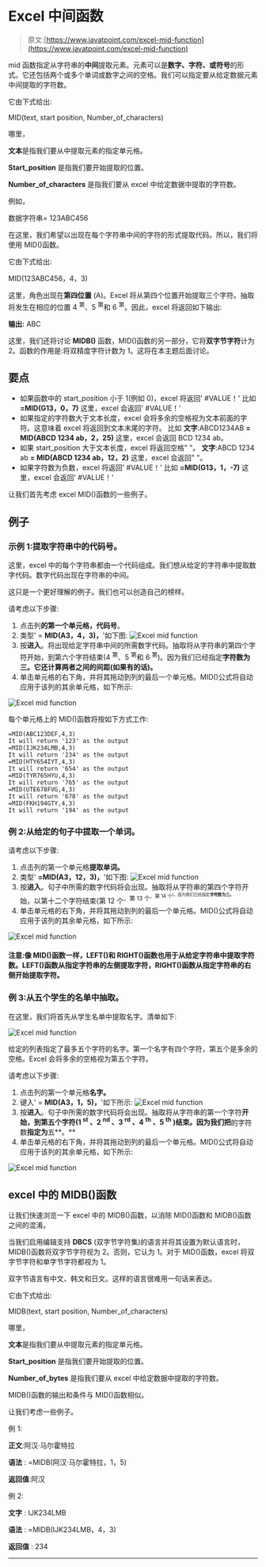 # Excel 中间函数

> 原文:[https://www.javatpoint.com/excel-mid-function](https://www.javatpoint.com/excel-mid-function)

mid 函数指定从字符串的**中间**提取元素。元素可以是**数字、字符、**或**符号**的形式。它还包括两个或多个单词或数字之间的空格。我们可以指定要从给定数据元素中间提取的字符数。

它由下式给出:

MID(text, start position, Number_of_characters)

哪里，

**文本**是指我们要从中提取元素的指定单元格。

**Start_position** 是指我们要开始提取的位置。

**Number_of_characters** 是指我们要从 excel 中给定数据中提取的字符数。

例如，

数据字符串= 123ABC456

在这里，我们希望以出现在每个字符串中间的字符的形式提取代码。所以，我们将使用 MID()函数。

它由下式给出:

MID(123ABC456，4，3)

这里，角色出现在**第四位置** (A)。Excel 将从第四个位置开始提取三个字符。抽取将发生在相应的位置 4 <sup>第</sup>、5 <sup>第</sup>和 6 <sup>第</sup>。因此，excel 将返回如下输出:

**输出:** ABC

这里，我们还将讨论 **MIDB()** 函数，MID()函数的另一部分，它将**双字节字符**计为 2。函数的作用是:将双精度字符计数为 1。这将在本主题后面讨论。

## 要点

*   如果函数中的 start_position 小于 1(例如 0)，excel 将返回' #VALUE！'
    比如
    **=MID(G13，0，7)**
    这里，excel 会返回' #VALUE！'
*   如果指定的字符数大于文本长度，excel 会将多余的空格视为文本前面的字符。这意味着 excel 将返回到文本末尾的字符。
    比如
    **文字**:ABCD1234AB
    **= MID(ABCD 1234 ab，2，25)**
    这里，excel 会返回 BCD 1234 ab。
*   如果 start_position 大于文本长度，excel 将返回空格" "。
    **文字**:ABCD 1234 ab
    **= MID(ABCD 1234 ab，12，2)**
    这里，excel 会返回" "。
*   如果字符数为负数，excel 将返回' #VALUE！'
    比如
    **=MID(G13，1，-7)**
    这里，excel 会返回' #VALUE！'

让我们首先考虑 excel MID()函数的一些例子。

## 例子

### 示例 1:提取字符串中的代码号。

这里，excel 中的每个字符串都由一个代码组成。我们想从给定的字符串中提取数字代码。数字代码出现在字符串的中间。

这只是一个更好理解的例子。我们也可以创造自己的榜样。

请考虑以下步骤:

1.  点击列**的第一个单元格，代码号**。
2.  类型' = **MID(A3，4，3)，**'如下图:
    ![Excel mid function](img/3b9f7c9d7bda5bbb54402fde17ac80be.png)
3.  按**进入**。将出现给定字符串中间的所需数字代码。抽取将从字符串的第四个字符开始，到第六个字符结束(4 <sup>第</sup>、5 <sup>第</sup>和 6 <sup>第</sup>)。因为我们已经指定**字符数为三。它还计算两者之间的间距(如果有的话)。**
4.  单击单元格的右下角，并将其拖动到列的最后一个单元格。MID()公式将自动应用于该列的其余单元格，如下所示:

![Excel mid function](img/da8431a8c42aab1484c6a20b32e2fc65.png)

每个单元格上的 MID()函数将按如下方式工作:

```
=MID(ABC123DEF,4,3)
It will return '123' as the output
=MID(IJK234LMB,4,3)
It will return '234' as the output
=MID(HTY654IYT,4,3)
It will return '654' as the output
=MID(TYR765HYU,4,3)
It will return '765' as the output
=MID(UTE678FVG,4,3)
It will return '678' as the output
=MID(FKH194GTY,4,3)
It will return '194' as the output

```

### 例 2:从给定的句子中提取一个单词。

请考虑以下步骤:

1.  点击列的第一个单元格**提取单词。**
2.  类型' **=MID(A3，12，3)，**'如下图:
    ![Excel mid function](img/131073363a1fd11bd923a8b6c67f6de4.png)
3.  按**进入**。句子中所需的数字代码将会出现。抽取将从字符串的第四个字符开始，以第十二个字符结束(第 12 个<sup>、第 13 个<sup>、第 14 个<sup>)。因为我们已经指定**字符数为三。**</sup></sup></sup>
4.  单击单元格的右下角，并将其拖动到列的最后一个单元格。MID()公式将自动应用于该列的其余单元格，如下所示:

![Excel mid function](img/d7521499a4e049482f39cfb62ef024c9.png)

#### 注意:像 MID()函数一样，LEFT()和 RIGHT()函数也用于从给定字符串中提取字符数。LEFT()函数从指定字符串的左侧提取字符，RIGHT()函数从指定字符串的右侧开始提取字符。

### 例 3:从五个学生的名单中抽取。

在这里，我们将首先从学生名单中提取名字。清单如下:

![Excel mid function](img/f8fce0d1ff30bd43b8e5f974c52c5c98.png)

给定的列表指定了最多五个字符的名字。第一个名字有四个字符，第五个是多余的空格。Excel 会将多余的空格视为第五个字符。

请考虑以下步骤:

1.  点击列的第一个单元格**名字。**
2.  键入' = **MID(A3，1，5)，**'如下所示:
    ![Excel mid function](img/77ce3a71b17ce10e1e30fecc0611d19e.png)
3.  按**进入**。句子中所需的数字代码将会出现。抽取将从字符串的第一个字符**开始，到第五个字符(1 <sup>st</sup> 、2 <sup>nd</sup> 、3 <sup>rd</sup> 、4 <sup>th</sup> 、5 <sup>th</sup> )结束。因为我们把**的字符数**指定为**五**。**
4.  单击单元格的右下角，并将其拖动到列的最后一个单元格。MID()公式将自动应用于该列的其余单元格，如下所示:

![Excel mid function](img/d43f42542d79b50074129827ee899511.png)

## excel 中的 MIDB()函数

让我们快速浏览一下 excel 中的 MIDB()函数，以消除 MID()函数和 MIDB()函数之间的混淆。

当我们启用编辑支持 **DBCS** (双字节字符集)的语言并将其设置为默认语言时，MIDB()函数将双字节字符视为 2。否则，它认为 1。对于 MID()函数，excel 将双字节字符和单字节字符都视为 1。

双字节语言有中文、韩文和日文。这样的语言很难用一句话来表达。

它由下式给出:

MIDB(text, start position, Number_of_characters)

哪里，

**文本**是指我们要从中提取元素的指定单元格。

**Start_position** 是指我们要开始提取的位置。

**Number_of_bytes** 是指我们要从 excel 中给定数据中提取的字符数。

MIDB()函数的输出和条件与 MID()函数相似。

让我们考虑一些例子。

例 1:

**正文**:阿汉·马尔霍特拉

**语法** : =MIDB(阿汉·马尔霍特拉，1，5)

**返回值**:阿汉

例 2:

**文字** : IJK234LMB

**语法** : =MIDB(IJK234LMB，4，3)

**返回值** : 234

* * *